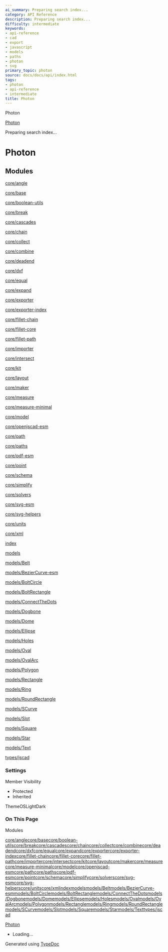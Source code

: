 ```yaml
---
ai_summary: Preparing search index...
category: API Reference
description: Preparing search index...
difficulty: intermediate
keywords:
- api-reference
- cad
- export
- javascript
- models
- paths
- photon
- svg
primary_topic: photon
source: docs/docs/api/index.html
tags:
- photon
- api-reference
- intermediate
title: Photon
---
```

Photon

[Photon](index.md)




Preparing search index...

# Photon

## Modules

[core/angle](modules/core_angle.md)


[core/base](modules/core_base.md)


[core/boolean-utils](modules/core_boolean-utils.md)


[core/break](modules/core_break.md)


[core/cascades](modules/core_cascades.md)


[core/chain](modules/core_chain.md)


[core/collect](modules/core_collect.md)


[core/combine](modules/core_combine.md)


[core/deadend](modules/core_deadend.md)


[core/dxf](modules/core_dxf.md)


[core/equal](modules/core_equal.md)


[core/expand](modules/core_expand.md)


[core/exporter](modules/core_exporter.md)


[core/exporter-index](modules/core_exporter-index.md)


[core/fillet-chain](modules/core_fillet-chain.md)


[core/fillet-core](modules/core_fillet-core.md)


[core/fillet-path](modules/core_fillet-path.md)


[core/importer](modules/core_importer.md)


[core/intersect](modules/core_intersect.md)


[core/kit](modules/core_kit.md)


[core/layout](modules/core_layout.md)


[core/maker](modules/core_core.md)


[core/measure](modules/core_measure.md)


[core/measure-minimal](modules/core_measure-minimal.md)


[core/model](modules/core_model.md)


[core/openjscad-esm](modules/core_openjscad-esm.md)


[core/path](modules/core_path.md)


[core/paths](modules/core_paths.md)


[core/pdf-esm](modules/core_pdf-esm.md)


[core/point](modules/core_point.md)


[core/schema](modules/core_schema.md)


[core/simplify](modules/core_simplify.md)


[core/solvers](modules/core_solvers.md)


[core/svg-esm](modules/core_svg-esm.md)


[core/svg-helpers](modules/core_svg-helpers.md)


[core/units](modules/core_units.md)


[core/xml](modules/core_xml.md)


[index](modules/index.md)


[models](modules/models.md)


[models/Belt](modules/models_Belt.md)


[models/BezierCurve-esm](modules/models_BezierCurve-esm.md)


[models/BoltCircle](modules/models_BoltCircle.md)


[models/BoltRectangle](modules/models_BoltRectangle.md)


[models/ConnectTheDots](modules/models_ConnectTheDots.md)


[models/Dogbone](modules/models_Dogbone.md)


[models/Dome](modules/models_Dome.md)


[models/Ellipse](modules/models_Ellipse.md)


[models/Holes](modules/models_Holes.md)


[models/Oval](modules/models_Oval.md)


[models/OvalArc](modules/models_OvalArc.md)


[models/Polygon](modules/models_Polygon.md)


[models/Rectangle](modules/models_Rectangle.md)


[models/Ring](modules/models_Ring.md)


[models/RoundRectangle](modules/models_RoundRectangle.md)


[models/SCurve](modules/models_SCurve.md)


[models/Slot](modules/models_Slot.md)


[models/Square](modules/models_Square.md)


[models/Star](modules/models_Star.md)


[models/Text](modules/models_Text.md)


[types/jscad](modules/types_jscad.md)

### Settings

Member Visibility

* Protected
* Inherited

ThemeOSLightDark

### On This Page

Modules

[core/angle](#coreangle)[core/base](#corebase)[core/boolean-utils](#coreboolean-utils)[core/break](#corebreak)[core/cascades](#corecascades)[core/chain](#corechain)[core/collect](#corecollect)[core/combine](#corecombine)[core/deadend](#coredeadend)[core/dxf](#coredxf)[core/equal](#coreequal)[core/expand](#coreexpand)[core/exporter](#coreexporter)[core/exporter-index](#coreexporter-index)[core/fillet-chain](#corefillet-chain)[core/fillet-core](#corefillet-core)[core/fillet-path](#corefillet-path)[core/importer](#coreimporter)[core/intersect](#coreintersect)[core/kit](#corekit)[core/layout](#corelayout)[core/maker](#coremaker)[core/measure](#coremeasure)[core/measure-minimal](#coremeasure-minimal)[core/model](#coremodel)[core/openjscad-esm](#coreopenjscad-esm)[core/path](#corepath)[core/paths](#corepaths)[core/pdf-esm](#corepdf-esm)[core/point](#corepoint)[core/schema](#coreschema)[core/simplify](#coresimplify)[core/solvers](#coresolvers)[core/svg-esm](#coresvg-esm)[core/svg-helpers](#coresvg-helpers)[core/units](#coreunits)[core/xml](#corexml)[index](#index)[models](#models)[models/Belt](#modelsbelt)[models/BezierCurve-esm](#modelsbeziercurve-esm)[models/BoltCircle](#modelsboltcircle)[models/BoltRectangle](#modelsboltrectangle)[models/ConnectTheDots](#modelsconnectthedots)[models/Dogbone](#modelsdogbone)[models/Dome](#modelsdome)[models/Ellipse](#modelsellipse)[models/Holes](#modelsholes)[models/Oval](#modelsoval)[models/OvalArc](#modelsovalarc)[models/Polygon](#modelspolygon)[models/Rectangle](#modelsrectangle)[models/Ring](#modelsring)[models/RoundRectangle](#modelsroundrectangle)[models/SCurve](#modelsscurve)[models/Slot](#modelsslot)[models/Square](#modelssquare)[models/Star](#modelsstar)[models/Text](#modelstext)[types/jscad](#typesjscad)

[Photon](index.md)

* Loading...

Generated using [TypeDoc](https://typedoc.org/)
